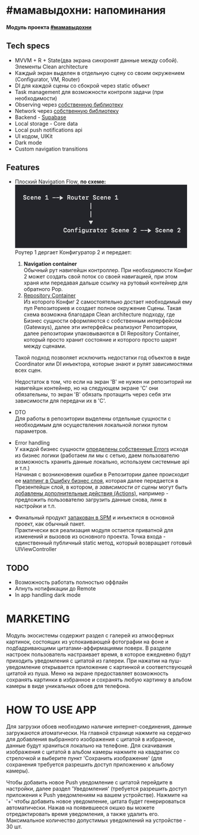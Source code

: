 # #мамавыдохни: напоминания
#### Модуль проекта [#мамавыдохни](https://github.com/4440449/Mom_Exhale)


## Tech specs
- MVVM + R + State(два экрана синхронят данные между собой). Элементы Clean architecture
- Каждый экран выделен в отдельную сцену со своим окружением (Configurator, VM, Router)
- DI для каждой сцены со сбокрой через static объект
- Task management для возможности контроля задачи (при необходимости)
- Observing через [собственную библиотеку](https://github.com/4440449/MommysEye)
- Network через [собственную библиотеку](https://github.com/4440449/BabyNet)
- Backend - <a href="https://app.supabase.com">Supabase</a>
- Local storage - Core data
- Local push notifications api
- UI кодом, UIKit
- Dark mode
- Custom navigation transitions
 
 
## Features 
* Плоский Navigation Flow, **по схеме:**
![Alt text](README_ASSETS/NavigationFlow.png "Navigation flow")  
Роутер 1 дергает Конфигуратор 2 и передает:
    1. **Navigation container**  
    Обычный рут навигейшн контроллер.
    При необходимости Конфиг 2 может создать свой поток со своей навигацией, при этом храня или передавая дальше ссылку на рутовый контейнер для обратного Pop.
    2. [Repository Container]( https://github.com/4440449/CalmMom/blob/master/CalmingNotifications/Data/DIContainer/GatewaysRepositoryDIContainer_CN.swift)  
    Из которого Конфиг 2 самостоятельно достает необходимый ему пул Репозиториев и создает полное окружение Сцены. Такая схема возможна благодаря Clean architecture подходу, где Бизнес сущности оформляются с собственным интерфейсом (Gateways), далее эти интерфейсы реализуют Репозитории, далее репозитории упаковываются в DI Repository Container, который просто хранит состояние и которого просто шарят между сценами.  
    
    Такой подход позволяет исключить недостатки год объектов в виде Coordinator или DI инъектора, которые знают и рулят зависимостями всех сцен.  
    
    Недостаток в том, что если на экран 'В' не нужен ни репозиторий ни навигейшн контейнер, но на следующем экране 'С' они обязательны, то экран 'В' обязать протащить через себя эти зависимости для передачи их в 'С'. 

* DTO  
Для работы в репозитории выделены отдельные сущности с необходимым для осуществления локальной логики пулом параметров.

* Error handling  
У каждой бизнес сущности [определены собственные Errors](https://github.com/4440449/CalmMom/blob/master/CalmingNotifications/Domain/Entities/QuoteCard/Error/QuoteCardError_CN.swift) исходя из бизнес логики (работаем ли мы с сетью, даем пользователю возможность хранить данные локально, используем системные api и т.п.)  
Начиная с возникновения ошибки в Репозитории далее происходит ее [маппинг в Ошибку бизнес слоя](https://github.com/4440449/CalmMom/blob/master/CalmingNotifications/Data/Gateways/QuoteCard/ErrorHandler/QuoteCardErrorHandler_CN.swift), которая далее передается в Презентейшн слой, в котором, *в зависимости от сцены* могут быть [добавлены дополнительные действия (Actions)](https://github.com/4440449/CalmMom/blob/master/CalmingNotifications/Presentation/Scenes/Splash/ViewModel/ErrorHandler/SplashErrorHandler_CN.swift), например - предложить пользователю загрузить данные снова, линк в настройки и т.п.
        
* Финальный продукт [запакован в SPM](https://github.com/4440449/CalmingNotificationsModule) и инъектися в основной проект, как обычный пакет.  
Практически вся реализация модуля остается приватной для изменений и вызовов из основного проекта. Точка входа - единственный публичный static метод, который возвращает готовый UIViewController  


## TODO
- Возможность работать полностью оффлайн
- Апнуть нотификации до Remote
- In app handling dark mode





# MARKETING
Модуль экосистемы содержит раздел с галерей из атмосферных картинок, состоящих из успокаивающей фотографии на фоне и подбадривающими цитатами-аффирмациями поверх. В разделе настроек пользователь настраивает время, в которое ежедневно будут приходить уведомления с цитатой из галереи. При нажатии на пуш-уведомление открывается приложение с картинкой и соответствующей цитатой из пуша. Меню на экране предоставляет возможность сохранять картинки в избранное и сохранять любую картинку в альбом камеры в виде уникальных обоев для телефона. 




# HOW TO USE APP
Для загрузки обоев необходимо наличие интернет-соединения, данные загружаются атоматически. 
На главной странице нажмите на сердечко для добавления выбранного изображения с цитатой в избранное, данные будут храниться локально на телефоне. Для скачивания изображения с цитатой в альбом камеры нажмите на квадратик со стрелочкой и выберите пункт 'Сохранить изображение' (для сохранения требуется разрешить доступ приложению к альбому камеры).

Чтобы добавить новое Push уведомление с цитатой перейдите в настройки, далее раздел 'Уведомления' (требуется разрешить доступ приложения к Push уведомлениям на вашем устройстве). Нажмите на '+' чтобы добавить новое уведомление, цитата будет генерироваться автоматически. Нажав на появившееся окшко вы можете отредактировать время уведомления, а также удалить его. Максимальное количество допустимых уведомлений на устройстве - 30 шт.
